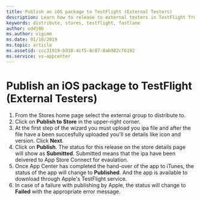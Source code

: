 ```yaml
---
title: Publish an iOS package to TestFlight (External Testers)
description: Learn how to release to external testers in TestFlight from App Center
keywords: distribute, stores, testflight, fastlane
author: oddj0b
ms.author: vigimm
ms.date: 01/18/2019
ms.topic: article
ms.assetid: ccc31919-b918-4cf5-8c07-8ab982cf6192
ms.service: vs-appcenter
---
```


# Publish an iOS package to TestFlight (External Testers)

1. From the Stores home page select the external group to distribute to.
2. Click on **Publish to Store** in the upper-right corner.
3. At the first step of the wizard you must upload you ipa file and after the file have a been succesfully uploaded you'll se details like icon and version. Click **Next**.
4. Click on **Publish**. The status for this release on the store details page will show as **Submitted**. Submitted means that the ipa have been deivered to App Store Connect for evaulation.
5. Once App Center has completed the hand-over of the app to iTunes, the status of the app will change to **Published**. And the app is available to download through Apple's TestFlight service.
6. In case of a failure with publishing by Apple, the status will change to **Failed** with the appropriate error message.
